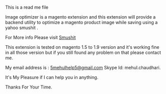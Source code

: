 This is a read me file

Image optimizer is a magento extension and this extension will provide a backend utility to optimize a magento product image while saving using a yahoo smushit .

For More info Please visit <a href="http://www.smushit.com/ysmush.it/" target="_blank">Smushit</a>

This extension is tested on magento 1.5 to 1.9 version and it's working fine in all those version but if you still found any problem on that please contact me.

My email address is : 5mehulhelp5@gmail.com
Skype Id: mehul.chaudhari.

It's My Pleasure if I can help you in anything.

Thanks For Your Time.
